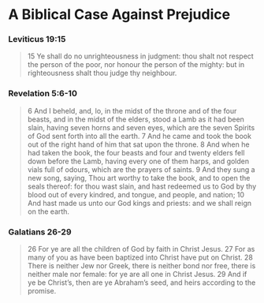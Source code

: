 A Biblical Case Against Prejudice
======================================================================

### Leviticus 19:15

> 15 Ye shall do no unrighteousness in judgment: thou shalt not
  respect the person of the poor, nor honour the person of the mighty:
  but in righteousness shalt thou judge thy neighbour.

### Revelation 5:6-10

> 6 And I beheld, and, lo, in the midst of the throne and of the four
  beasts, and in the midst of the elders, stood a Lamb as it had been
  slain, having seven horns and seven eyes, which are the seven
  Spirits of God sent forth into all the earth.  7 And he came and
  took the book out of the right hand of him that sat upon the throne.
  8 And when he had taken the book, the four beasts and four and
  twenty elders fell down before the Lamb, having every one of them
  harps, and golden vials full of odours, which are the prayers of
  saints.  9 And they sung a new song, saying, Thou art worthy to take
  the book, and to open the seals thereof: for thou wast slain, and
  hast redeemed us to God by thy blood out of every kindred, and
  tongue, and people, and nation; 10 And hast made us unto our God
  kings and priests: and we shall reign on the earth.

### Galatians 26-29

> 26 For ye are all the children of God by faith in Christ Jesus.  27
  For as many of you as have been baptized into Christ have put on
  Christ.  28 There is neither Jew nor Greek, there is neither bond
  nor free, there is neither male nor female: for ye are all one in
  Christ Jesus.  29 And if ye be Christ’s, then are ye Abraham’s seed,
  and heirs according to the promise.